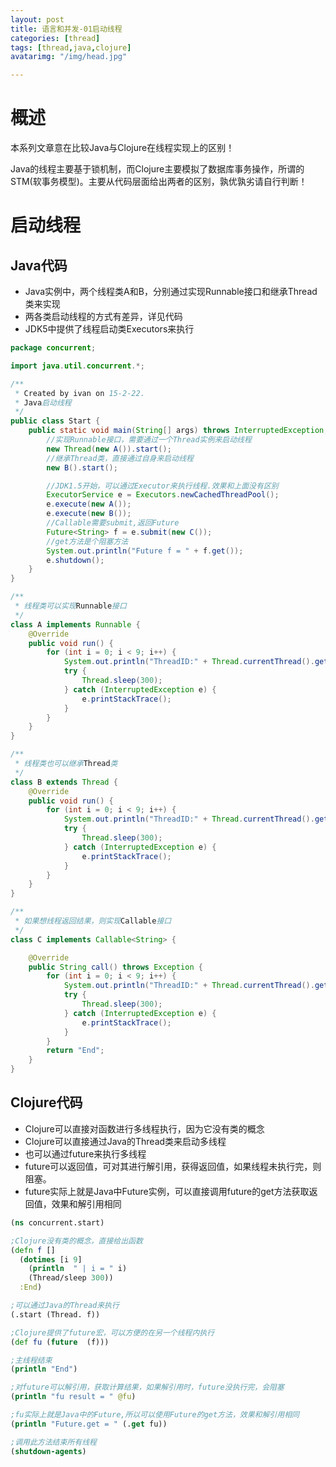 ```yaml
---
layout: post
title: 语言和并发-01启动线程
categories: [thread]
tags: [thread,java,clojure]
avatarimg: "/img/head.jpg"

---
```


# 概述

本系列文章意在比较Java与Clojure在线程实现上的区别！

Java的线程主要基于锁机制，而Clojure主要模拟了数据库事务操作，所谓的STM(软事务模型)。主要从代码层面给出两者的区别，孰优孰劣请自行判断！

# 启动线程

## Java代码

- Java实例中，两个线程类A和B，分别通过实现Runnable接口和继承Thread类来实现
- 两各类启动线程的方式有差异，详见代码
- JDK5中提供了线程启动类Executors来执行

```java
package concurrent;

import java.util.concurrent.*;

/**
 * Created by ivan on 15-2-22.
 * Java启动线程
 */
public class Start {
    public static void main(String[] args) throws InterruptedException, ExecutionException {
        //实现Runnable接口，需要通过一个Thread实例来启动线程
        new Thread(new A()).start();
        //继承Thread类，直接通过自身来启动线程
        new B().start();

        //JDK1.5开始，可以通过Executor来执行线程.效果和上面没有区别
        ExecutorService e = Executors.newCachedThreadPool();
        e.execute(new A());
        e.execute(new B());
        //Callable需要submit,返回Future
        Future<String> f = e.submit(new C());
        //get方法是个阻塞方法
        System.out.println("Future f = " + f.get());
        e.shutdown();
    }
}
```

<!-- more -->

```java
/**
 * 线程类可以实现Runnable接口
 */
class A implements Runnable {
    @Override
    public void run() {
        for (int i = 0; i < 9; i++) {
            System.out.println("ThreadID:" + Thread.currentThread().getId() + " | i = " + i);
            try {
                Thread.sleep(300);
            } catch (InterruptedException e) {
                e.printStackTrace();
            }
        }
    }
}
```

```java
/**
 * 线程类也可以继承Thread类
 */
class B extends Thread {
    @Override
    public void run() {
        for (int i = 0; i < 9; i++) {
            System.out.println("ThreadID:" + Thread.currentThread().getId() + " | i = " + i);
            try {
                Thread.sleep(300);
            } catch (InterruptedException e) {
                e.printStackTrace();
            }
        }
    }
}
```

```java
/**
 * 如果想线程返回结果，则实现Callable接口
 */
class C implements Callable<String> {

    @Override
    public String call() throws Exception {
        for (int i = 0; i < 9; i++) {
            System.out.println("ThreadID:" + Thread.currentThread().getId() + " | i = " + i);
            try {
                Thread.sleep(300);
            } catch (InterruptedException e) {
                e.printStackTrace();
            }
        }
        return "End";
    }
}
```

## Clojure代码

- Clojure可以直接对函数进行多线程执行，因为它没有类的概念
- Clojure可以直接通过Java的Thread类来启动多线程
- 也可以通过future来执行多线程
- future可以返回值，可对其进行解引用，获得返回值，如果线程未执行完，则阻塞。
- future实际上就是Java中Future实例，可以直接调用future的get方法获取返回值，效果和解引用相同

```clojure
(ns concurrent.start)

;Clojure没有类的概念，直接给出函数
(defn f []
  (dotimes [i 9]
    (println  " | i = " i)
    (Thread/sleep 300))
  :End)

;可以通过Java的Thread来执行
(.start (Thread. f))

;Clojure提供了future宏，可以方便的在另一个线程内执行
(def fu (future  (f)))

;主线程结束
(println "End")

;对future可以解引用，获取计算结果，如果解引用时，future没执行完，会阻塞
(println "fu result = " @fu)

;fu实际上就是Java中的Future,所以可以使用Future的get方法，效果和解引用相同
(println "Future.get = " (.get fu))

;调用此方法结束所有线程
(shutdown-agents)
```




